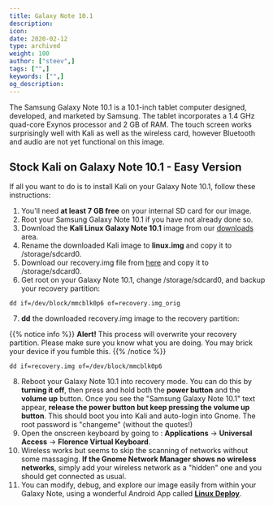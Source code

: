 ```yaml
---
title: Galaxy Note 10.1
description:
icon:
date: 2020-02-12
type: archived
weight: 100
author: ["steev",]
tags: ["",]
keywords: ["",]
og_description:
---
```


The Samsung Galaxy Note 10.1 is a 10.1-inch tablet computer designed, developed, and marketed by Samsung. The tablet incorporates a 1.4 GHz quad-core Exynos processor and 2 GB of RAM. The touch screen works surprisingly well with Kali as well as the wireless card, however Bluetooth and audio are not yet functional on this image.

## Stock Kali on Galaxy Note 10.1 - Easy Version

If all you want to do is to install Kali on your Galaxy Note 10.1, follow these instructions:

1. You'll need **at least 7 GB free** on your internal SD card for our image.
2. Root your Samsung Galaxy Note 10.1 if you have not already done so.
3. Download the **Kali Linux Galaxy Note 10.1** image from our [downloads](https://www.offensive-security.com/kali-linux-vmware-arm-image-download/) area.
4. Rename the downloaded Kali image to **linux.img** and copy it to /storage/sdcard0.
5. Download our recovery.img file from [here](/docs/downloads/recovery.img) and copy it to /storage/sdcard0.
6. Get root on your Galaxy Note 10.1, change /storage/sdcard0, and backup your recovery partition:

```
dd if=/dev/block/mmcblk0p6 of=recovery.img_orig
```

7. **dd** the downloaded recovery.img image to the recovery partition:

{{% notice info %}}
**Alert!** This process will overwrite your recovery partition. Please make sure you know what you are doing. You may brick your device if you fumble this.
{{% /notice %}}

```
dd if=recovery.img of=/dev/block/mmcblk0p6
```

8. Reboot your Galaxy Note 10.1 into recovery mode. You can do this by **turning it off**, then press and hold both the **power button** and the **volume up** button. Once you see the "Samsung Galaxy Note 10.1" text appear, **release the power button but keep pressing the volume up button**. This should boot you into Kali and auto-login into Gnome. The root password is "changeme" (without the quotes!)
9. Open the onscreen keyboard by going to : **Applications** -> **Universal Access** -> **Florence Virtual Keyboard**.
10. Wireless works but seems to skip the scanning of networks without some massaging. **If the Gnome Network Manager shows no wireless networks**, simply add your wireless network as a "hidden" one and you should get connected as usual.
11. You can modify, debug, and explore our image easily from within your Galaxy Note, using a wonderful Android App called **[Linux Deploy](https://play.google.com/store/apps/details?id=ru.meefik.linuxdeploy&hl=en)**.
